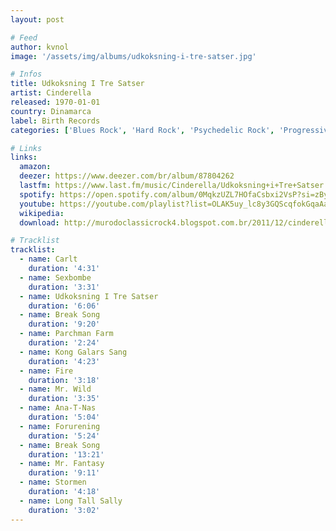 ```yaml
---
layout: post

# Feed
author: kvnol
image: '/assets/img/albums/udkoksning-i-tre-satser.jpg'

# Infos
title: Udkoksning I Tre Satser
artist: Cinderella
released: 1970-01-01
country: Dinamarca
label: Birth Records
categories: ['Blues Rock', 'Hard Rock', 'Psychedelic Rock', 'Progressive Rock']

# Links
links:
  amazon:
  deezer: https://www.deezer.com/br/album/87804262
  lastfm: https://www.last.fm/music/Cinderella/Udkoksning+i+Tre+Satser
  spotify: https://open.spotify.com/album/0MqkzUZL7HOfaCsbxi2VsP?si=zByQUy5jQlizn7FaTHQnsQ
  youtube: https://youtube.com/playlist?list=OLAK5uy_lc8y3GQScqfokGqaAaC5uiMTtktfZqF1k
  wikipedia:
  download: http://murodoclassicrock4.blogspot.com.br/2011/12/cinderella-1970.html

# Tracklist
tracklist:
  - name: Carlt
    duration: '4:31'
  - name: Sexbombe
    duration: '3:31'
  - name: Udkoksning I Tre Satser
    duration: '6:06'
  - name: Break Song
    duration: '9:20'
  - name: Parchman Farm
    duration: '2:24'
  - name: Kong Galars Sang
    duration: '4:23'
  - name: Fire
    duration: '3:18'
  - name: Mr. Wild
    duration: '3:35'
  - name: Ana-T-Nas
    duration: '5:04'
  - name: Forurening
    duration: '5:24'
  - name: Break Song
    duration: '13:21'
  - name: Mr. Fantasy
    duration: '9:11'
  - name: Stormen
    duration: '4:18'
  - name: Long Tall Sally
    duration: '3:02'
---
```

